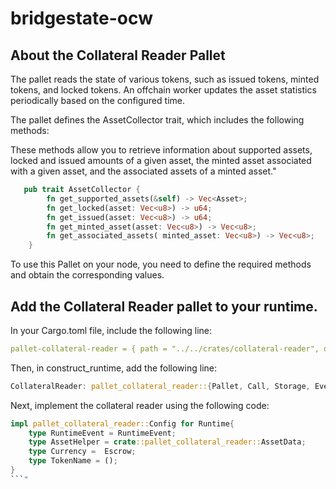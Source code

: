 # bridgestate-ocw

## About the Collateral Reader Pallet

The pallet reads the state of various tokens, such as issued tokens, minted tokens, and locked tokens. An offchain worker updates the asset statistics periodically based on the configured time.


The pallet defines the AssetCollector trait, which includes the following methods:

These methods allow you to retrieve information about supported assets, locked and issued amounts of a given asset, the minted asset associated with a given asset, and the associated assets of a minted asset."


```rust
   pub trait AssetCollector {
        fn get_supported_assets(&self) -> Vec<Asset>;
        fn get_locked(asset: Vec<u8>) -> u64;
        fn get_issued(asset: Vec<u8>) -> u64;
        fn get_minted_asset(asset: Vec<u8>) -> Vec<u8>;
        fn get_associated_assets( minted_asset: Vec<u8>) -> Vec<u8>;
    }

```

To use this Pallet on your node, you need to define the required methods and obtain the corresponding values.


## Add the Collateral Reader pallet to your runtime.

In your Cargo.toml file, include the following line:

```yml
pallet-collateral-reader = { path = "../../crates/collateral-reader", default-features = false }
```
Then, in construct_runtime, add the following line:

```rust
CollateralReader: pallet_collateral_reader::{Pallet, Call, Storage, Event<T>} = 110,
```
Next, implement the collateral reader using the following code:

```rust
impl pallet_collateral_reader::Config for Runtime{
    type RuntimeEvent = RuntimeEvent;
    type AssetHelper = crate::pallet_collateral_reader::AssetData;
    type Currency =  Escrow;
    type TokenName = ();
}
```"

```



